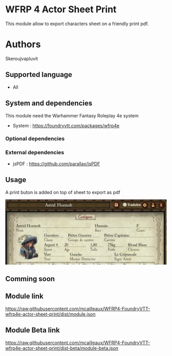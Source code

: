 # WFRP 4 Actor Sheet Print

This module allow to export characters sheet on a friendly print pdf.

# Authors

Skeroujvapluvit

## Supported language

- All

## System and dependencies

This module need the Warhammer Fantasy Roleplay 4e system

- System : https://foundryvtt.com/packages/wfrp4e

### Optional dependencies

### External dependencies

- jsPDF : https://github.com/parallax/jsPDF

## Usage

A print buton is added on top of sheet to export as pdf

![Print button](media/actor-sheet-print-button.png)

## Comming soon

## Module link

https://raw.githubusercontent.com/mcailleaux/WFRP4-FoundryVTT-wfrp4e-actor-sheet-print/dist/module.json

## Module Beta link

https://raw.githubusercontent.com/mcailleaux/WFRP4-FoundryVTT-wfrp4e-actor-sheet-print/dist-beta/module-beta.json
